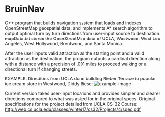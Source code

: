 # BruinNav

C++ program that builds navigation system that loads and indexes OpenStreetMap geospatial data, and implements A* search algorithm to output optimal turn by turn directions from user-input source to destination. mapData.txt stores the OpenStreetMap data of UCLA, Westwood, West Los Angeles, West Hollywood, Brentwood, and Santa Monica. 


After the user inputs valid attraction as the starting point and a valid attraction as the destination, the program outputs a cardinal direction along with a distance with a precision of .001 miles to proceed walking or a directional turn if changing streets.

EXAMPLE: Directions from UCLA dorm building Rieber Terrace to popular ice cream store in Westwood, Diddy Riese:
![example-image](https://gyazo.com/9c98615ca0ce2ebebdcb99889a475496)



Current version takes user-input locations and provides simpler and clearer directions compared to what was asked for in the original specs.
Original specifications for the project detailed from UCLA CS-32 Course: http://web.cs.ucla.edu/classes/winter17/cs32/Projects/4/spec.pdf
